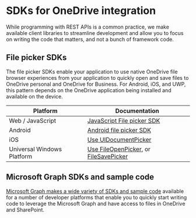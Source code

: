 # SDKs for OneDrive integration

While programming with REST APIs is a common practice, we make available client libraries to streamline development and allow you to focus on writing the code that matters, and not a bunch of framework code.

## File picker SDKs
The file picker SDKs enable your application to use native OneDrive file browser experiences from your application to quickly open and save files to OneDrive personal and OneDrive for Business.
For Android, iOS, and UWP, this pattern depends on the OneDrive application being installed and available on the device.

| Platform                   | Documentation                                                            |
| -------------------------- | ------------------------------------------------------------------------ |
| Web / JavaScript           | [JavaScript File picker SDK][web-picker]                                 |
| Android                    | [Android file picker SDK][android-picker]                                |
| iOS                        | [Use UIDocumentPicker][ios-picker]                                       |
| Universal Windows Platform | [Use FileOpenPicker][windows-picker], or [FileSavePicker][windows-saver] |


[android-picker]: sdk/android-picker/android-picker-overview.md
[ios-picker]: https://developer.apple.com/library/ios/documentation/FileManagement/Conceptual/DocumentPickerProgrammingGuide/AccessingDocuments/AccessingDocuments.html
[web-picker]: sdk/js-v7/js-picker-overview.md
[windows-picker]: https://msdn.microsoft.com/library/windows/apps/br207847
[windows-saver]: https://msdn.microsoft.com/en-us/library/windows/apps/windows.storage.pickers.filesavepicker.aspx

## Microsoft Graph SDKs and sample code

[Microsoft Graph makes a wide variety of SDKs and sample code](https://graph.microsoft.io/en-us/code-samples-and-sdks) available for a number of developer platforms that enable you to quickly start writing code to leverage the Microsoft Graph and have access to files in OneDrive and SharePoint.



<!-- {
  "type": "#page.annotation",
  "description": "SDKs to make integrating with OneDrive easy.",
  "keywords": "sdk,windows,ios,android,js,javascript,C#,c-sharp,java,objective-c,python",
  "section": "sdks",
  "tocPath": "OneDrive SDKs",
  "tocBookmarks": {
    "OneDrive SDKs/Client libraries": "#microsoft-graph-sdks-and-sample-code",
    "OneDrive SDKs/File pickers": "#file-picker-sdks"
  }
} -->
